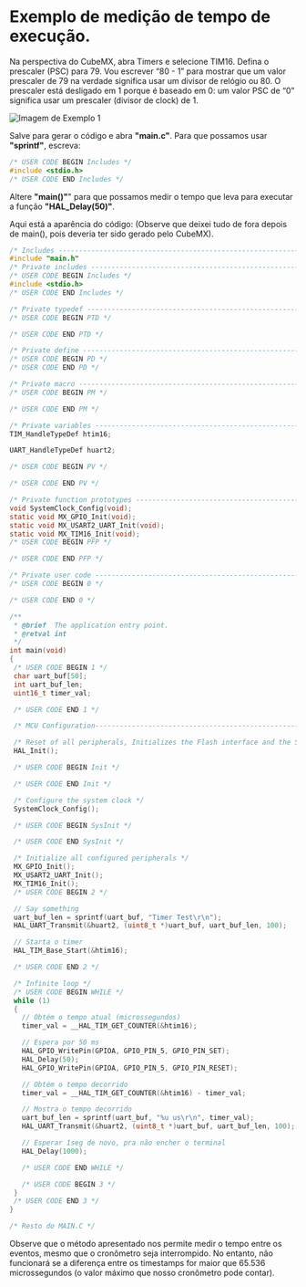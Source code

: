 # Exemplo de medição de tempo de execução.

Na perspectiva do CubeMX, abra Timers e selecione TIM16. Defina o prescaler (PSC) para 79. Vou escrever “80 - 1” para mostrar que um valor prescaler de 79 na verdade significa usar um divisor de relógio ou 80. O prescaler está desligado em 1 porque é baseado em 0: um valor PSC de “0” significa usar um prescaler (divisor de clock) de 1.

![Imagem de Exemplo 1](https://github.com/Well-IDESCO/STM32-Codes/assets/135154280/e9457d70-0085-4533-8d27-635dc91bced3)

Salve para gerar o código e abra **"main.c"**. Para que possamos usar **"sprintf"**, escreva:
~~~C
/* USER CODE BEGIN Includes */ 
#include <stdio.h> 
/* USER CODE END Includes */ 
~~~

 Altere **"main()"**" para que possamos medir o tempo que leva para executar a função **"HAL_Delay(50)"**. 
 
 Aqui está a aparência do código:
 (Observe que deixei tudo de fora depois de main(), pois deveria ter sido gerado pelo CubeMX).
 
 ~~~C
/* Includes ------------------------------------------------------------------*/
#include "main.h"
/* Private includes ----------------------------------------------------------*/
/* USER CODE BEGIN Includes */
#include <stdio.h>
/* USER CODE END Includes */

/* Private typedef -----------------------------------------------------------*/
/* USER CODE BEGIN PTD */

/* USER CODE END PTD */

/* Private define ------------------------------------------------------------*/
/* USER CODE BEGIN PD */
/* USER CODE END PD */

/* Private macro -------------------------------------------------------------*/
/* USER CODE BEGIN PM */

/* USER CODE END PM */

/* Private variables ---------------------------------------------------------*/
TIM_HandleTypeDef htim16;

UART_HandleTypeDef huart2;

/* USER CODE BEGIN PV */

/* USER CODE END PV */

/* Private function prototypes -----------------------------------------------*/
void SystemClock_Config(void);
static void MX_GPIO_Init(void);
static void MX_USART2_UART_Init(void);
static void MX_TIM16_Init(void);
/* USER CODE BEGIN PFP */

/* USER CODE END PFP */

/* Private user code ---------------------------------------------------------*/
/* USER CODE BEGIN 0 */

/* USER CODE END 0 */

/**
  * @brief  The application entry point.
  * @retval int
  */
int main(void)
{
  /* USER CODE BEGIN 1 */
  char uart_buf[50];
  int uart_buf_len;
  uint16_t timer_val;

  /* USER CODE END 1 */

  /* MCU Configuration--------------------------------------------------------*/

  /* Reset of all peripherals, Initializes the Flash interface and the Systick. */
  HAL_Init();

  /* USER CODE BEGIN Init */

  /* USER CODE END Init */

  /* Configure the system clock */
  SystemClock_Config();

  /* USER CODE BEGIN SysInit */

  /* USER CODE END SysInit */

  /* Initialize all configured peripherals */
  MX_GPIO_Init();
  MX_USART2_UART_Init();
  MX_TIM16_Init();
  /* USER CODE BEGIN 2 */

  // Say something
  uart_buf_len = sprintf(uart_buf, "Timer Test\r\n");
  HAL_UART_Transmit(&huart2, (uint8_t *)uart_buf, uart_buf_len, 100);

  // Starta o timer
  HAL_TIM_Base_Start(&htim16);

  /* USER CODE END 2 */

  /* Infinite loop */
  /* USER CODE BEGIN WHILE */
  while (1)
  {
    // Obtém o tempo atual (microssegundos) 
    timer_val = __HAL_TIM_GET_COUNTER(&htim16);

    // Espera por 50 ms
    HAL_GPIO_WritePin(GPIOA, GPIO_PIN_5, GPIO_PIN_SET);
    HAL_Delay(50);
    HAL_GPIO_WritePin(GPIOA, GPIO_PIN_5, GPIO_PIN_RESET);

    // Obtém o tempo decorrido
    timer_val = __HAL_TIM_GET_COUNTER(&htim16) - timer_val;

    // Mostra o tempo decorrido 
    uart_buf_len = sprintf(uart_buf, "%u us\r\n", timer_val);
    HAL_UART_Transmit(&huart2, (uint8_t *)uart_buf, uart_buf_len, 100);

    // Esperar 1seg de novo, pra não encher o terminal
    HAL_Delay(1000);

    /* USER CODE END WHILE */

    /* USER CODE BEGIN 3 */
  }
  /* USER CODE END 3 */
}

/* Resto do MAIN.C */
 ~~~
 
 Observe que o método apresentado nos permite medir o tempo entre os eventos, mesmo que o cronômetro seja interrompido. No entanto, não funcionará se a diferença entre os timestamps for maior que 65.536 microssegundos (o valor máximo que nosso cronômetro pode contar).

